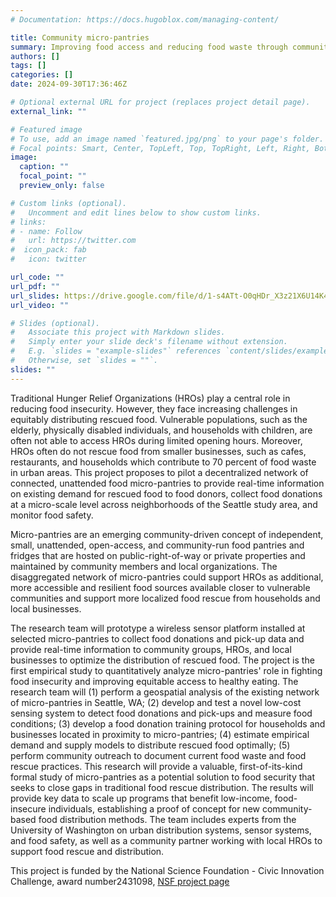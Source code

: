 ```yaml
---
# Documentation: https://docs.hugoblox.com/managing-content/

title: Community micro-pantries
summary: Improving food access and reducing food waste through community micro-pantries
authors: []
tags: []
categories: []
date: 2024-09-30T17:36:46Z

# Optional external URL for project (replaces project detail page).
external_link: ""

# Featured image
# To use, add an image named `featured.jpg/png` to your page's folder.
# Focal points: Smart, Center, TopLeft, Top, TopRight, Left, Right, BottomLeft, Bottom, BottomRight.
image:
  caption: ""
  focal_point: ""
  preview_only: false

# Custom links (optional).
#   Uncomment and edit lines below to show custom links.
# links:
# - name: Follow
#   url: https://twitter.com
#  icon_pack: fab
#   icon: twitter

url_code: ""
url_pdf: ""
url_slides: https://drive.google.com/file/d/1-s4ATt-O0qHDr_X3z21X6U14K4idgtOK/view?usp=sharing
url_video: ""

# Slides (optional).
#   Associate this project with Markdown slides.
#   Simply enter your slide deck's filename without extension.
#   E.g. `slides = "example-slides"` references `content/slides/example-slides.md`.
#   Otherwise, set `slides = ""`.
slides: ""
---
```


Traditional Hunger Relief Organizations (HROs) play a central role in reducing food insecurity. However, they face increasing challenges in equitably distributing rescued food. Vulnerable populations, such as the elderly, physically disabled individuals, and households with children, are often not able to access HROs during limited opening hours. Moreover, HROs often do not rescue food from smaller businesses, such as cafes, restaurants, and households which contribute to 70 percent of food waste in urban areas. This project proposes to pilot a decentralized network of connected, unattended food micro-pantries to provide real-time information on existing demand for rescued food to food donors, collect food donations at a micro-scale level across neighborhoods of the Seattle study area, and monitor food safety. 

Micro-pantries are an emerging community-driven concept of independent, small, unattended, open-access, and community-run food pantries and fridges that are hosted on public-right-of-way or private properties and maintained by community members and local organizations. The disaggregated network of micro-pantries could support HROs as additional, more accessible and resilient food sources available closer to vulnerable communities and support more localized food rescue from households and local businesses.

The research team will prototype a wireless sensor platform installed at selected micro-pantries to collect food donations and pick-up data and provide real-time information to community groups, HROs, and local businesses to optimize the distribution of rescued food. The project is the first empirical study to quantitatively analyze micro-pantries' role in fighting food insecurity and improving equitable access to healthy eating. The research team will (1) perform a geospatial analysis of the existing network of micro-pantries in Seattle, WA; (2) develop and test a novel low-cost sensing system to detect food donations and pick-ups and measure food conditions; (3) develop a food donation training protocol for households and businesses located in proximity to micro-pantries; (4) estimate empirical demand and supply models to distribute rescued food optimally; (5) perform community outreach to document current food waste and food rescue practices. This research will provide a valuable, first-of-its-kind formal study of micro-pantries as a potential solution to food security that seeks to close gaps in traditional food rescue distribution. The results will provide key data to scale up programs that benefit low-income, food-insecure individuals, establishing a proof of concept for new community-based food distribution methods. The team includes experts from the University of Washington on urban distribution systems, sensor systems, and food safety, as well as a community partner working with local HROs to support food rescue and distribution.

This project is funded by the National Science Foundation - Civic Innovation Challenge, award number2431098, [NSF project page](https://www.nsf.gov/awardsearch/showAward?AWD_ID=2431098&HistoricalAwards=false)

